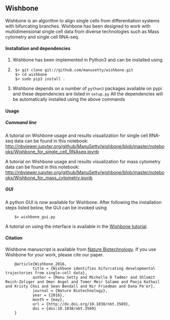 Wishbone 
--------

Wishbone is an algorithm to align single cells from differentiation systems with bifurcating branches. Wishbone has been designed to work 
with multidimensional single cell data from diverse technologies such as Mass cytometry and single cell RNA-seq. 

#### Installation and dependencies
1. Wishbone has been implemented in Python3 and can be installed using
2. 
        $> git clone git://github.com/manusetty/wishbone.git
        $> cd wishbone
        $> sudo pip3 install .

2. Wishbone depends on a number of `python3` packages available on pypi and these dependencies are listed in `setup.py`
All the dependencies will be automatically installed using the above commands

#### Usage

##### Command line
A tutorial on Wishbone usage and results visualization for single cell RNA-seq data can be found in this notebook: http://nbviewer.jupyter.org/github/ManuSetty/wishbone/blob/master/notebooks/Wishbone_for_single_cell_RNAseq.ipynb


A tutorial on Wishbone usage and results visualization for mass cytometry data can be found in this notebook: http://nbviewer.jupyter.org/github/ManuSetty/wishbone/blob/master/notebooks/Wishbone_for_mass_cytometry.ipynb


##### GUI
A python GUI is now available for Wishbone. After following the installation steps listed below, the GUI can be invoked using

        $> wishbone_gui.py

A tutorial on using the interface is available in the [Wishbone tutorial](docs/wishbone_tutorial.pptx).


#### Citation

Wishbone manuscript is available from [Nature Biotechnology](http://www.nature.com/nbt/journal/vaop/ncurrent/full/nbt.3569.html). If you use Wishbone for your work, please cite our paper.

        @article{Wishbone_2016,
                title = {Wishbone identifies bifurcating developmental trajectories from single-cell data},
                author = {Manu Setty and Michelle D Tadmor and Shlomit Reich-Zeliger and Omer Angel and Tomer Meir Salame and Pooja Kathail and Kristy Choi and Sean Bendall and Nir Friedman and Dana Pe'er},
                journal = {Nature Biotechnology},
                year = {2016},
                month = {may},
                url = {http://dx.doi.org/10.1038/nbt.3569},
                doi = {doi:10.1038/nbt.3569}
        }
                
